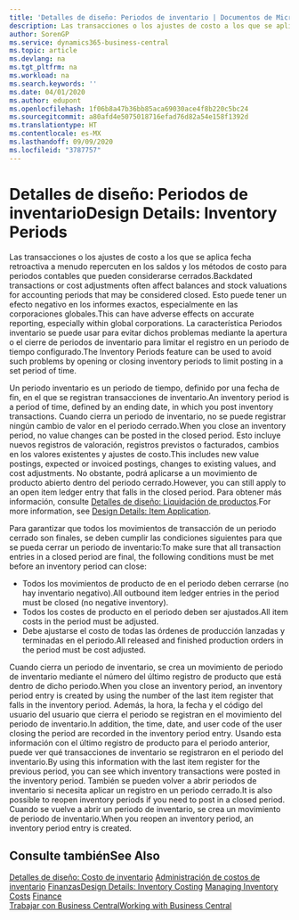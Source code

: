 ```yaml
---
title: 'Detalles de diseño: Periodos de inventario | Documentos de Microsoft'
description: Las transacciones o los ajustes de costo a los que se aplica fecha retroactiva a menudo repercuten en los saldos y los métodos de costo para periodos contables que pueden considerarse cerrados. Esto puede tener un efecto negativo en los informes exactos, especialmente en las corporaciones globales. La característica Periodos inventario se puede usar para evitar dichos problemas mediante la apertura o el cierre de periodos de inventario para limitar el registro en un periodo de tiempo configurado.
author: SorenGP
ms.service: dynamics365-business-central
ms.topic: article
ms.devlang: na
ms.tgt_pltfrm: na
ms.workload: na
ms.search.keywords: ''
ms.date: 04/01/2020
ms.author: edupont
ms.openlocfilehash: 1f06b8a47b36bb85aca69030ace4f8b220c5bc24
ms.sourcegitcommit: a80afd4e5075018716efad76d82a54e158f1392d
ms.translationtype: HT
ms.contentlocale: es-MX
ms.lasthandoff: 09/09/2020
ms.locfileid: "3787757"
---
```

# <a name="design-details-inventory-periods"></a><span data-ttu-id="1e89b-105">Detalles de diseño: Periodos de inventario</span><span class="sxs-lookup"><span data-stu-id="1e89b-105">Design Details: Inventory Periods</span></span>
<span data-ttu-id="1e89b-106">Las transacciones o los ajustes de costo a los que se aplica fecha retroactiva a menudo repercuten en los saldos y los métodos de costo para periodos contables que pueden considerarse cerrados.</span><span class="sxs-lookup"><span data-stu-id="1e89b-106">Backdated transactions or cost adjustments often affect balances and stock valuations for accounting periods that may be considered closed.</span></span> <span data-ttu-id="1e89b-107">Esto puede tener un efecto negativo en los informes exactos, especialmente en las corporaciones globales.</span><span class="sxs-lookup"><span data-stu-id="1e89b-107">This can have adverse effects on accurate reporting, especially within global corporations.</span></span> <span data-ttu-id="1e89b-108">La característica Periodos inventario se puede usar para evitar dichos problemas mediante la apertura o el cierre de periodos de inventario para limitar el registro en un periodo de tiempo configurado.</span><span class="sxs-lookup"><span data-stu-id="1e89b-108">The Inventory Periods feature can be used to avoid such problems by opening or closing inventory periods to limit posting in a set period of time.</span></span>  

 <span data-ttu-id="1e89b-109">Un periodo inventario es un periodo de tiempo, definido por una fecha de fin, en el que se registran transacciones de inventario.</span><span class="sxs-lookup"><span data-stu-id="1e89b-109">An inventory period is a period of time, defined by an ending date, in which you post inventory transactions.</span></span> <span data-ttu-id="1e89b-110">Cuando cierra un periodo de inventario, no se puede registrar ningún cambio de valor en el periodo cerrado.</span><span class="sxs-lookup"><span data-stu-id="1e89b-110">When you close an inventory period, no value changes can be posted in the closed period.</span></span> <span data-ttu-id="1e89b-111">Esto incluye nuevos registros de valoración, registros previstos o facturados, cambios en los valores existentes y ajustes de costo.</span><span class="sxs-lookup"><span data-stu-id="1e89b-111">This includes new value postings, expected or invoiced postings, changes to existing values, and cost adjustments.</span></span> <span data-ttu-id="1e89b-112">No obstante, podrá aplicarse a un movimiento de producto abierto dentro del periodo cerrado.</span><span class="sxs-lookup"><span data-stu-id="1e89b-112">However, you can still apply to an open item ledger entry that falls in the closed period.</span></span> <span data-ttu-id="1e89b-113">Para obtener más información, consulte [Detalles de diseño: Liquidación de productos](design-details-item-application.md).</span><span class="sxs-lookup"><span data-stu-id="1e89b-113">For more information, see [Design Details: Item Application](design-details-item-application.md).</span></span>  

 <span data-ttu-id="1e89b-114">Para garantizar que todos los movimientos de transacción de un periodo cerrado son finales, se deben cumplir las condiciones siguientes para que se pueda cerrar un periodo de inventario:</span><span class="sxs-lookup"><span data-stu-id="1e89b-114">To make sure that all transaction entries in a closed period are final, the following conditions must be met before an inventory period can close:</span></span>  

-   <span data-ttu-id="1e89b-115">Todos los movimientos de producto de en el periodo deben cerrarse (no hay inventario negativo).</span><span class="sxs-lookup"><span data-stu-id="1e89b-115">All outbound item ledger entries in the period must be closed (no negative inventory).</span></span>  
-   <span data-ttu-id="1e89b-116">Todos los costes de producto en el periodo deben ser ajustados.</span><span class="sxs-lookup"><span data-stu-id="1e89b-116">All item costs in the period must be adjusted.</span></span>  
-   <span data-ttu-id="1e89b-117">Debe ajustarse el costo de todas las órdenes de producción lanzadas y terminadas en el periodo.</span><span class="sxs-lookup"><span data-stu-id="1e89b-117">All released and finished production orders in the period must be cost adjusted.</span></span>  

 <span data-ttu-id="1e89b-118">Cuando cierra un periodo de inventario, se crea un movimiento de periodo de inventario mediante el número del último registro de producto que está dentro de dicho periodo.</span><span class="sxs-lookup"><span data-stu-id="1e89b-118">When you close an inventory period, an inventory period entry is created by using the number of the last item register that falls in the inventory period.</span></span> <span data-ttu-id="1e89b-119">Además, la hora, la fecha y el código del usuario del usuario que cierra el periodo se registran en el movimiento del periodo de inventario.</span><span class="sxs-lookup"><span data-stu-id="1e89b-119">In addition, the time, date, and user code of the user closing the period are recorded in the inventory period entry.</span></span> <span data-ttu-id="1e89b-120">Usando esta información con el último registro de producto para el periodo anterior, puede ver qué transacciones de inventario se registraron en el periodo del inventario.</span><span class="sxs-lookup"><span data-stu-id="1e89b-120">By using this information with the last item register for the previous period, you can see which inventory transactions were posted in the inventory period.</span></span> <span data-ttu-id="1e89b-121">También se pueden volver a abrir periodos de inventario si necesita aplicar un registro en un periodo cerrado.</span><span class="sxs-lookup"><span data-stu-id="1e89b-121">It is also possible to reopen inventory periods if you need to post in a closed period.</span></span> <span data-ttu-id="1e89b-122">Cuando se vuelve a abrir un periodo de inventario, se crea un movimiento de periodo de inventario.</span><span class="sxs-lookup"><span data-stu-id="1e89b-122">When you reopen an inventory period, an inventory period entry is created.</span></span>  

## <a name="see-also"></a><span data-ttu-id="1e89b-123">Consulte también</span><span class="sxs-lookup"><span data-stu-id="1e89b-123">See Also</span></span>  
 <span data-ttu-id="1e89b-124">[Detalles de diseño: Costo de inventario](design-details-inventory-costing.md) [Administración de costos de inventario](finance-manage-inventory-costs.md) [Finanzas](finance.md)</span><span class="sxs-lookup"><span data-stu-id="1e89b-124">[Design Details: Inventory Costing](design-details-inventory-costing.md) [Managing Inventory Costs](finance-manage-inventory-costs.md) [Finance](finance.md)</span></span>  
 [<span data-ttu-id="1e89b-125">Trabajar con Business Central</span><span class="sxs-lookup"><span data-stu-id="1e89b-125">Working with Business Central</span></span>](ui-work-product.md)

